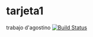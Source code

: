 # tarjeta1
trabajo d'agostino
[![Build Status](https://travis-ci.org/leonelgaletto/tarjeta1.svg?branch=master)](https://travis-ci.org/leonelgaletto/tarjeta1)
